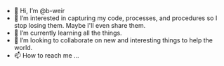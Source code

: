 - 👋 Hi, I’m @b-weir
- 👀 I’m interested in capturing my code, processes, and procedures so I stop losing them.  Maybe I'll even share them.
- 🌱 I’m currently learning all the things.
- 💞️ I’m looking to collaborate on new and interesting things to help the world.
- 📫 How to reach me ...

<!---
b-weir/b-weir is a ✨ special ✨ repository because its `README.md` (this file) appears on your GitHub profile.
You can click the Preview link to take a look at your changes.
--->
